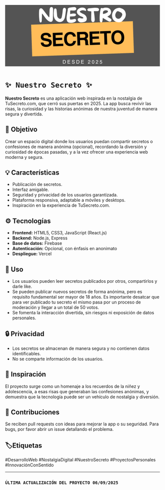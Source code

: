 ![Portada](./src/images/readme/Portada.png)

# `✨ Nuestro Secreto ✨`

**Nuestro Secreto** es una aplicación web inspirada en la nostalgia de TuSecreto.com, que cerró sus puertas en 2025. La app busca revivir las risas, la curiosidad y las historias anónimas de nuestra juventud de manera segura y divertida.  

## 🎯 Objetivo
Crear un espacio digital donde los usuarios puedan compartir secretos o confesiones de manera anónima (opcional), recordando la diversión y curiosidad de épocas pasadas, y a la vez ofrecer una experiencia web moderna y segura.  

## 💡 Características
- Publicación de secretos.  
- Interfaz amigable.  
- Seguridad y privacidad de los usuarios garantizada.  
- Plataforma responsiva, adaptable a móviles y desktops.  
- Inspiración en la experiencia de TuSecreto.com.  

## ⚙️ Tecnologías
- **Frontend:** HTML5, CSS3, JavaScript (React.js)  
- **Backend:** Node.js, Express  
- **Base de datos:** Firebase  
- **Autenticación:** Opcional, con énfasis en anonimato  
- **Despliegue:** Vercel

## 📝 Uso
- Los usuarios pueden leer secretos publicados por otros, compartirlos y darle like.
- Se pueden publicar nuevos secretos de forma anónima, pero es requisito fundamental ser mayor de 18 años. Es importante desatcar que para ver publicado tu secreto el mismo pasa por un proceso de moderación y llegar a un total de 50 votos. 
- Se fomenta la interacción divertida, sin riesgos ni exposición de datos personales.

## 🔒 Privacidad
- Los secretos se almacenan de manera segura y no contienen datos identificables.
- No se comparte información de los usuarios.

## 💭 Inspiración
El proyecto surge como un homenaje a los recuerdos de la niñez y adolescencia, a esas risas que generaban las confesiones anónimas, y demuestra que la tecnología puede ser un vehículo de nostalgia y diversión.

## 📌 Contribuciones
Se reciben pull requests con ideas para mejorar la app o su seguridad.
Para bugs, por favor abrir un issue detallando el problema.

## 🏷️Etiquetas

#DesarrolloWeb #NostalgiaDigital #NuestroSecreto #ProyectosPersonales #InnovaciónConSentido
______________________________________________________________________________________________________
### `ÚLTIMA ACTUALIZACIÓN DEL PROYECTO 06/09/2025`